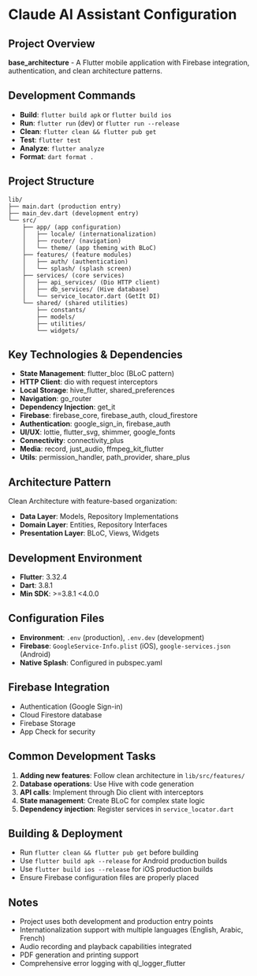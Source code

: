 # Claude AI Assistant Configuration

## Project Overview
**base_architecture** - A Flutter mobile application with Firebase integration, authentication, and clean architecture patterns.

## Development Commands
- **Build**: `flutter build apk` or `flutter build ios`
- **Run**: `flutter run` (dev) or `flutter run --release`
- **Clean**: `flutter clean && flutter pub get`
- **Test**: `flutter test`
- **Analyze**: `flutter analyze`
- **Format**: `dart format .`

## Project Structure
```
lib/
├── main.dart (production entry)
├── main_dev.dart (development entry)
└── src/
    ├── app/ (app configuration)
    │   ├── locale/ (internationalization)
    │   ├── router/ (navigation)
    │   └── theme/ (app theming with BLoC)
    ├── features/ (feature modules)
    │   ├── auth/ (authentication)
    │   └── splash/ (splash screen)
    ├── services/ (core services)
    │   ├── api_services/ (Dio HTTP client)
    │   ├── db_services/ (Hive database)
    │   └── service_locator.dart (GetIt DI)
    └── shared/ (shared utilities)
        ├── constants/
        ├── models/
        ├── utilities/
        └── widgets/
```

## Key Technologies & Dependencies
- **State Management**: flutter_bloc (BLoC pattern)
- **HTTP Client**: dio with request interceptors
- **Local Storage**: hive_flutter, shared_preferences
- **Navigation**: go_router
- **Dependency Injection**: get_it
- **Firebase**: firebase_core, firebase_auth, cloud_firestore
- **Authentication**: google_sign_in, firebase_auth
- **UI/UX**: lottie, flutter_svg, shimmer, google_fonts
- **Connectivity**: connectivity_plus
- **Media**: record, just_audio, ffmpeg_kit_flutter
- **Utils**: permission_handler, path_provider, share_plus

## Architecture Pattern
Clean Architecture with feature-based organization:
- **Data Layer**: Models, Repository Implementations
- **Domain Layer**: Entities, Repository Interfaces  
- **Presentation Layer**: BLoC, Views, Widgets

## Development Environment
- **Flutter**: 3.32.4
- **Dart**: 3.8.1
- **Min SDK**: >=3.8.1 <4.0.0

## Configuration Files
- **Environment**: `.env` (production), `.env.dev` (development)
- **Firebase**: `GoogleService-Info.plist` (iOS), `google-services.json` (Android)
- **Native Splash**: Configured in pubspec.yaml

## Firebase Integration
- Authentication (Google Sign-in)
- Cloud Firestore database
- Firebase Storage
- App Check for security

## Common Development Tasks
1. **Adding new features**: Follow clean architecture in `lib/src/features/`
2. **Database operations**: Use Hive with code generation
3. **API calls**: Implement through Dio client with interceptors
4. **State management**: Create BLoC for complex state logic
5. **Dependency injection**: Register services in `service_locator.dart`

## Building & Deployment
- Run `flutter clean && flutter pub get` before building
- Use `flutter build apk --release` for Android production builds
- Use `flutter build ios --release` for iOS production builds
- Ensure Firebase configuration files are properly placed

## Notes
- Project uses both development and production entry points
- Internationalization support with multiple languages (English, Arabic, French)
- Audio recording and playback capabilities integrated
- PDF generation and printing support
- Comprehensive error logging with ql_logger_flutter